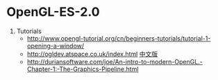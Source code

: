 # OpenGL-ES-2.0

1. Tutorials
    * http://www.opengl-tutorial.org/cn/beginners-tutorials/tutorial-1-opening-a-window/
    * http://ogldev.atspace.co.uk/index.html
         [中文版](http://wiki.jikexueyuan.com/project/modern-opengl-tutorial/)
    * http://duriansoftware.com/joe/An-intro-to-modern-OpenGL.-Chapter-1:-The-Graphics-Pipeline.html
